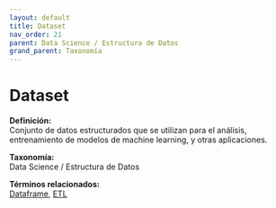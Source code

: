 ```yaml
---
layout: default
title: Dataset
nav_order: 21
parent: Data Science / Estructura de Datos
grand_parent: Taxonomía
---
```


# Dataset

**Definición:**  
Conjunto de datos estructurados que se utilizan para el análisis, entrenamiento de modelos de machine learning, y otras aplicaciones.

**Taxonomía:**  
Data Science / Estructura de Datos

**Términos relacionados:**  
[Dataframe](https://maleniski.github.io/diccionario-angl-tec-mx/docs/taxonomia/dataframe/dataframe.html), [ETL](https://maleniski.github.io/diccionario-angl-tec-mx/docs/taxonomia/etl/etl.html)

